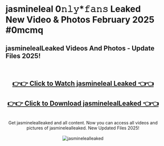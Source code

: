# jasmineleal 0𝚗𝚕𝚢*𝚏𝚊𝚗𝚜 Leaked New Video & Photos February 2025 #0mcmq

<h2>jasminelealLeaked Videos And Photos - Update Files 2025!</h2>
<br>
<div align="center">
<h2><a href="https://mediaupload.pro?title=jasmineleal&ref=11F" rel="nofollow">👉👉 Click to Watch jasmineleal Leaked 👈👈</a></h2>
<h2><a href="https://mediaupload.pro?title=jasmineleal&ref=11F" rel="nofollow">👉👉 Click to Download jasminelealLeaked 👈👈</a></h2>
<br>
Get jasminelealleaked and all content. Now you can access all videos and pictures of jasminelealleaked. New Updated Files 2025!
<br>
<br>
<a href="https://mediaupload.pro?title=jasmineleal&ref=11F" rel="nofollow" data-target="animated-image.originalLink"><img src="https://i.ibb.co/Gkj2r4b/banner.png" alt="jasminelealleaked" style="max-width: 100%; display: inline-block;" data-target="animated-image.originalImage"></a>
</div>
<br>

